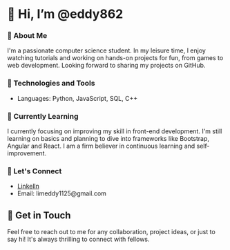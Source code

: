 <h1>👋 Hi, I’m @eddy862</h1>
<h3>🌟 About Me</h3>
<p>I'm a passionate computer science student. In my leisure time, I enjoy watching tutorials and working on hands-on projects for fun, from games to web development. Looking forward to sharing my projects on GitHub.</p>

<h3>🚀 Technologies and Tools</h3>
<ul>
  <li>Languages: Python, JavaScript, SQL, C++</li>
</ul>
<h3>🌱 Currently Learning</h3>
<p>I currently focusing on improving my skill in front-end development. I'm still learning on basics and planning to dive into frameworks like Bootstrap, Angular and React. I am a firm believer in continuous learning and self-improvement.</p>

<h3>🤝 Let's Connect</h3>
<ul>
  <li><a href='https://www.linkedin.com/in/eddy-lim-013b36258/'>Linkelln</a></li>
  <li>Email: limeddy1125@gmail.com</li>
</ul>

<h2>📝 Get in Touch</h2>
<p>Feel free to reach out to me for any collaboration, project ideas, or just to say hi! It's always thrilling to connect with fellows.</p>
<!---
eddy862/eddy862 is a ✨ special ✨ repository because its `README.md` (this file) appears on your GitHub profile.
You can click the Preview link to take a look at your changes.
--->
